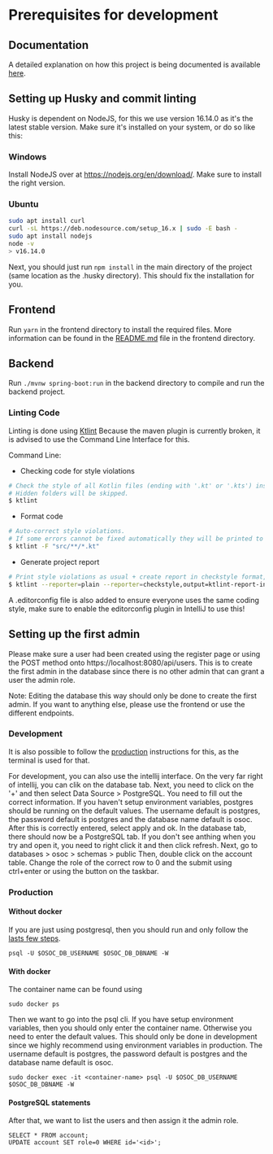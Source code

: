 # Prerequisites for development

## Documentation

A detailed explanation on how this project is being documented is available [here](documentation_standards.md).

## Setting up Husky and commit linting

Husky is dependent on NodeJS, for this we use version 16.14.0 as it's the latest stable version. Make sure it's installed on your system, or do so like this:

### Windows
Install NodeJS over at https://nodejs.org/en/download/. Make sure to install the right version.

### Ubuntu
```bash
sudo apt install curl
curl -sL https://deb.nodesource.com/setup_16.x | sudo -E bash -
sudo apt install nodejs
node -v
> v16.14.0
```

Next, you should just run `npm install` in the main directory of the project (same location as the .husky directory). This should fix the installation for you.

## Frontend
Run `yarn` in the frontend directory to install the required files. More information can be found in the [README.md](../frontend/README.md) file in the frontend directory.

## Backend
Run `./mvnw spring-boot:run` in the backend directory to compile and run the backend project.

### Linting Code
Linting is done using [Ktlint](https://github.com/pinterest/ktlint#command-line-usage)
Because the maven plugin is currently broken, it is advised to use the Command Line Interface for this.

Command Line:
- Checking code for style violations
```sh 
# Check the style of all Kotlin files (ending with '.kt' or '.kts') inside the current dir (recursively).
# Hidden folders will be skipped.
$ ktlint
```
- Format code
```sh 
# Auto-correct style violations.
# If some errors cannot be fixed automatically they will be printed to stderr. 
$ ktlint -F "src/**/*.kt"
```
- Generate project report
```sh 
# Print style violations as usual + create report in checkstyle format, specifying report location. 
$ ktlint --reporter=plain --reporter=checkstyle,output=ktlint-report-in-checkstyle-format.xml
```

A .editorconfig file is also added to ensure everyone uses the same coding style, make sure to enable the editorconfig plugin in IntelliJ to use this!

## Setting up the first admin

Please make sure a user had been created using the register page or using the POST method onto https://localhost:8080/api/users.
This is to create the first admin in the database since there is no other admin that can grant a user the admin role.

Note: Editing the database this way should only be done to create the first admin. 
If you want to anything else, please use the frontend or use the different endpoints.

### Development
It is also possible to follow the [production](#production) instructions for this, as the terminal is used for that.

For development, you can also use the intellij interface.
On the very far right of intellij, you can clik on the database tab.
Next, you need to click on the '+' and then select Data Source > PostgreSQL. You need to fill out the correct information.
If you haven't setup environment variables, postgres should be running on the default values.
The username default is postgres, the password default is postgres and the database name default is osoc.
After this is correctly entered, select apply and ok.
In the database tab, there should now be a PostgreSQL tab. 
If you don't see anthing when you try and open it, you need to right click it and then click refresh.
Next, go to databases > osoc > schemas > public
Then, double click on the account table.
Change the role of the correct row to 0 and the submit using ctrl+enter or using the button on the taskbar.

### Production
#### Without docker
If you are just using postgresql, then you should run and only follow the [lasts few steps](#postgresql-statements).
```shell 
psql -U $OSOC_DB_USERNAME $OSOC_DB_DBNAME -W
```

#### With docker
The container name can be found using
```shell
sudo docker ps
```

Then we want to go into the psql cli.
If you have setup environment variables, then you should only enter the container name. 
Otherwise you need to enter the default values. This should only be done in development since we highly recommend using environment variables in production.
The username default is postgres, the password default is postgres and the database name default is osoc.
```shell
sudo docker exec -it <container-name> psql -U $OSOC_DB_USERNAME $OSOC_DB_DBNAME -W
```
#### PostgreSQL statements
After that, we want to list the users and then assign it the admin role.
```shell
SELECT * FROM account;
UPDATE account SET role=0 WHERE id='<id>';
```